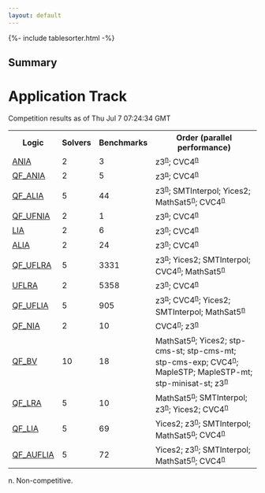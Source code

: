 ```yaml
---
layout: default
---
```

{%- include tablesorter.html -%}

## Summary

<H1>Application Track</H1>Competition results as of Thu Jul 7 07:24:34 GMT

<table>
<tr>
<th>Logic</th>
<th>Solvers</th>
<th>Benchmarks</th>
<th>Order (parallel performance)</th>
</tr>
<tr><td rowspan=2><a href="ANIA-app.html">ANIA</a>
</td><td rowspan=2>2</td><td rowspan=2>3</td>
<td><span class="non-competing-grey">z3<sup><a href="#fn">n</a></sup></span>; CVC4<SUP><a href="#fn">n</a></SUP>
</td>
</tr>
<tr>
</tr>
<tr><td rowspan=2><a href="QF_ANIA-app.html">QF_ANIA</a>
</td><td rowspan=2>2</td><td rowspan=2>5</td>
<td><span class="non-competing-grey">z3<sup><a href="#fn">n</a></sup></span>; CVC4<SUP><a href="#fn">n</a></SUP>
</td>
</tr>
<tr>
</tr>
<tr><td rowspan=2><a href="QF_ALIA-app.html">QF_ALIA</a>
</td><td rowspan=2>5</td><td rowspan=2>44</td>
<td><span class="non-competing-grey">z3<sup><a href="#fn">n</a></sup></span>; SMTInterpol; Yices2; <span class="non-competing-grey">MathSat5<sup><a href="#fn">n</a></sup></span>; CVC4<SUP><a href="#fn">n</a></SUP>
</td>
</tr>
<tr>
</tr>
<tr><td rowspan=2><a href="QF_UFNIA-app.html">QF_UFNIA</a>
</td><td rowspan=2>2</td><td rowspan=2>1</td>
<td><span class="non-competing-grey">z3<sup><a href="#fn">n</a></sup></span>; CVC4<SUP><a href="#fn">n</a></SUP>
</td>
</tr>
<tr>
</tr>
<tr><td rowspan=2><a href="LIA-app.html">LIA</a>
</td><td rowspan=2>2</td><td rowspan=2>6</td>
<td><span class="non-competing-grey">z3<sup><a href="#fn">n</a></sup></span>; CVC4<SUP><a href="#fn">n</a></SUP>
</td>
</tr>
<tr>
</tr>
<tr><td rowspan=2><a href="ALIA-app.html">ALIA</a>
</td><td rowspan=2>2</td><td rowspan=2>24</td>
<td><span class="non-competing-grey">z3<sup><a href="#fn">n</a></sup></span>; CVC4<SUP><a href="#fn">n</a></SUP>
</td>
</tr>
<tr>
</tr>
<tr><td rowspan=2><a href="QF_UFLRA-app.html">QF_UFLRA</a>
</td><td rowspan=2>5</td><td rowspan=2>3331</td>
<td><span class="non-competing-grey">z3<sup><a href="#fn">n</a></sup></span>; Yices2; SMTInterpol; CVC4<SUP><a href="#fn">n</a></SUP>; <span class="non-competing-grey">MathSat5<sup><a href="#fn">n</a></sup></span>
</td>
</tr>
<tr>
</tr>
<tr><td rowspan=2><a href="UFLRA-app.html">UFLRA</a>
</td><td rowspan=2>2</td><td rowspan=2>5358</td>
<td><span class="non-competing-grey">z3<sup><a href="#fn">n</a></sup></span>; CVC4<SUP><a href="#fn">n</a></SUP>
</td>
</tr>
<tr>
</tr>
<tr><td rowspan=2><a href="QF_UFLIA-app.html">QF_UFLIA</a>
</td><td rowspan=2>5</td><td rowspan=2>905</td>
<td><span class="non-competing-grey">z3<sup><a href="#fn">n</a></sup></span>; CVC4<SUP><a href="#fn">n</a></SUP>; Yices2; SMTInterpol; <span class="non-competing-grey">MathSat5<sup><a href="#fn">n</a></sup></span>
</td>
</tr>
<tr>
</tr>
<tr><td rowspan=2><a href="QF_NIA-app.html">QF_NIA</a>
</td><td rowspan=2>2</td><td rowspan=2>10</td>
<td>CVC4<SUP><a href="#fn">n</a></SUP>; <span class="non-competing-grey">z3<sup><a href="#fn">n</a></sup></span>
</td>
</tr>
<tr>
</tr>
<tr><td rowspan=2><a href="QF_BV-app.html">QF_BV</a>
</td><td rowspan=2>10</td><td rowspan=2>18</td>
<td><span class="non-competing-grey">MathSat5<sup><a href="#fn">n</a></sup></span>; Yices2; stp-cms-st; stp-cms-mt; stp-cms-exp; CVC4<SUP><a href="#fn">n</a></SUP>; MapleSTP; MapleSTP-mt; stp-minisat-st; <span class="non-competing-grey">z3<sup><a href="#fn">n</a></sup></span>
</td>
</tr>
<tr>
</tr>
<tr><td rowspan=2><a href="QF_LRA-app.html">QF_LRA</a>
</td><td rowspan=2>5</td><td rowspan=2>10</td>
<td><span class="non-competing-grey">MathSat5<sup><a href="#fn">n</a></sup></span>; SMTInterpol; <span class="non-competing-grey">z3<sup><a href="#fn">n</a></sup></span>; Yices2; CVC4<SUP><a href="#fn">n</a></SUP>
</td>
</tr>
<tr>
</tr>
<tr><td rowspan=2><a href="QF_LIA-app.html">QF_LIA</a>
</td><td rowspan=2>5</td><td rowspan=2>69</td>
<td>Yices2; <span class="non-competing-grey">z3<sup><a href="#fn">n</a></sup></span>; SMTInterpol; <span class="non-competing-grey">MathSat5<sup><a href="#fn">n</a></sup></span>; CVC4<SUP><a href="#fn">n</a></SUP>
</td>
</tr>
<tr>
</tr>
<tr><td rowspan=2><a href="QF_AUFLIA-app.html">QF_AUFLIA</a>
</td><td rowspan=2>5</td><td rowspan=2>72</td>
<td>Yices2; <span class="non-competing-grey">z3<sup><a href="#fn">n</a></sup></span>; SMTInterpol; <span class="non-competing-grey">MathSat5<sup><a href="#fn">n</a></sup></span>; CVC4<SUP><a href="#fn">n</a></SUP>
</td>
</tr>
<tr>
</tr>
</table><span id="fn"> n. Non-competitive.</span>


